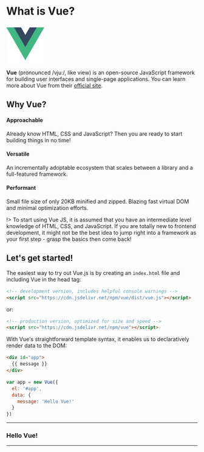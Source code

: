 # What is Vue?

![Vue](../_media/vue.png)

**Vue** (pronounced /vjuː/, like view) is an open-source JavaScript framework for building user interfaces and single-page applications. You can learn more about Vue from their [official site](https://vuejs.org/).

## Why Vue?

#### Approachable

Already know HTML, CSS and JavaScript? Then you are ready to start building things in no time!

#### Versatile
An incrementally adoptable ecosystem that scales between a library and a full-featured framework.

#### Performant
Small file size of only 20KB minified and zipped. Blazing fast virtual DOM and minimal optimization efforts.

!> To start using Vue JS, it is assumed that you have an intermediate level knowledge of HTML, CSS, and JavaScript. If you are totally new to frontend development, it might not be the best idea to jump right into a framework as your first step - grasp the basics then come back!

## Let's get started!

The easiest way to try out Vue.js is by creating an `index.html` file and including Vue in the head tag:

``` html
<!-- development version, includes helpful console warnings -->
<script src="https://cdn.jsdelivr.net/npm/vue/dist/vue.js"></script>
```

or:

``` html
<!-- production version, optimized for size and speed -->
<script src="https://cdn.jsdelivr.net/npm/vue"></script>
```

With Vue's straightforward template syntax, it enables us to declaratively render data to the DOM:

``` html
<div id="app">
  {{ message }}
</div>
```
``` js
var app = new Vue({
  el: '#app',
  data: {
    message: 'Hello Vue!'
  }
})
```

---
### Hello Vue!

---